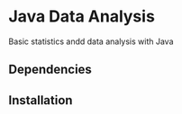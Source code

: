 # Java Data Analysis

Basic statistics andd data analysis with Java

## Dependencies

## Installation
